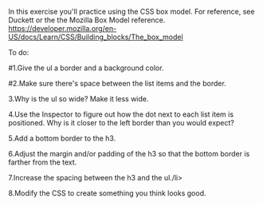 In this exercise you'll practice using the CSS box model. For reference, see Duckett or the the Mozilla Box Model reference. https://developer.mozilla.org/en-US/docs/Learn/CSS/Building_blocks/The_box_model

To do:

#1.Give the ul a border and a background color.

#2.Make sure there's space between the list items and the border.

3.Why is the ul so wide? Make it less wide.

4.Use the Inspector to figure out how the dot next to each list item is positioned. Why is it closer to the left border than you would expect?

5.Add a bottom border to the h3.

6.Adjust the margin and/or padding of the h3 so that the bottom border is farther from the text.

7.Increase the spacing between the h3 and the ul./li>

8.Modify the CSS to create something you think looks good.
